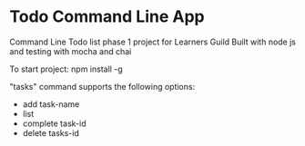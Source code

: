# Todo Command Line App
Command Line Todo list phase 1 project for Learners Guild
Built with node js and testing with mocha and chai

To start project:
npm install -g

"tasks" command supports the following options:

* add task-name
* list
* complete task-id
* delete tasks-id